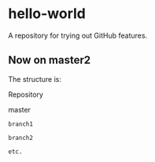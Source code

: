 # hello-world #
A repository for trying out GitHub features.

## Now on master2 ##

The structure is:

Repository

  master

    branch1

    branch2

    etc.
